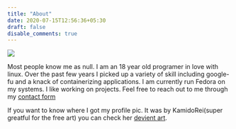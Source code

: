 ```yaml
---
title: "About"
date: 2020-07-15T12:56:36+05:30
draft: false
disable_comments: true 
---
```

![](/images/icon.png)

Most people know me as null. I am an 18 year old programer in love with linux. Over the past few years I picked up a variety of skill including google-fu and a knack of containerizing applications. I am currently run Fedora  on my systems. I like working on projects. Feel free to reach out to me through my [contact form](/contact/)


If you want to know where I got my profile pic. It was by KamidoRei(super greatful for the free art) you can check her [devient art](https://www.deviantart.com/kamidorei).